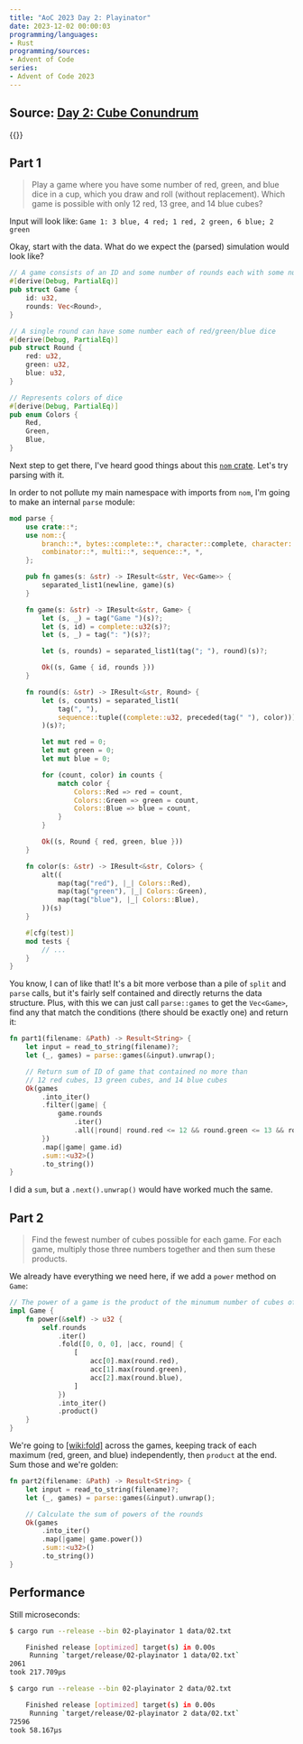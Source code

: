 ```yaml
---
title: "AoC 2023 Day 2: Playinator"
date: 2023-12-02 00:00:03
programming/languages:
- Rust
programming/sources:
- Advent of Code
series:
- Advent of Code 2023
---
```

## Source: [Day 2: Cube Conundrum](https://adventofcode.com/2023/day/2)

{{<toc>}}

## Part 1

> Play a game where you have some number of red, green, and blue dice in a cup, which you draw and roll (without replacement). Which game is possible with only 12 red, 13 gree, and 14 blue cubes? 

Input will look like: `Game 1: 3 blue, 4 red; 1 red, 2 green, 6 blue; 2 green`

<!--more-->

Okay, start with the data. What do we expect the (parsed) simulation would look like?

```rust
// A game consists of an ID and some number of rounds each with some number of dice
#[derive(Debug, PartialEq)]
pub struct Game {
    id: u32,
    rounds: Vec<Round>,
}

// A single round can have some number each of red/green/blue dice
#[derive(Debug, PartialEq)]
pub struct Round {
    red: u32,
    green: u32,
    blue: u32,
}

// Represents colors of dice
#[derive(Debug, PartialEq)]
pub enum Colors {
    Red,
    Green,
    Blue,
}
```

Next step to get there, I've heard good things about this [`nom` crate](https://crates.io/crates/nom). Let's try parsing with it. 

In order to not pollute my main namespace with imports from `nom`, I'm going to make an internal `parse` module:

```rust
mod parse {
    use crate::*;
    use nom::{
        branch::*, bytes::complete::*, character::complete, character::complete::newline,
        combinator::*, multi::*, sequence::*, *,
    };

    pub fn games(s: &str) -> IResult<&str, Vec<Game>> {
        separated_list1(newline, game)(s)
    }

    fn game(s: &str) -> IResult<&str, Game> {
        let (s, _) = tag("Game ")(s)?;
        let (s, id) = complete::u32(s)?;
        let (s, _) = tag(": ")(s)?;

        let (s, rounds) = separated_list1(tag("; "), round)(s)?;

        Ok((s, Game { id, rounds }))
    }

    fn round(s: &str) -> IResult<&str, Round> {
        let (s, counts) = separated_list1(
            tag(", "),
            sequence::tuple((complete::u32, preceded(tag(" "), color))),
        )(s)?;

        let mut red = 0;
        let mut green = 0;
        let mut blue = 0;

        for (count, color) in counts {
            match color {
                Colors::Red => red = count,
                Colors::Green => green = count,
                Colors::Blue => blue = count,
            }
        }

        Ok((s, Round { red, green, blue }))
    }

    fn color(s: &str) -> IResult<&str, Colors> {
        alt((
            map(tag("red"), |_| Colors::Red),
            map(tag("green"), |_| Colors::Green),
            map(tag("blue"), |_| Colors::Blue),
        ))(s)
    }

    #[cfg(test)]
    mod tests {
        // ...
    }
}
```

You know, I can of like that! It's a bit more verbose than a pile of `split` and `parse` calls, but it's fairly self contained and directly returns the data structure. Plus, with this we can just call `parse::games` to get the `Vec<Game>`, find any that match the conditions (there should be exactly one) and return it:

```rust
fn part1(filename: &Path) -> Result<String> {
    let input = read_to_string(filename)?;
    let (_, games) = parse::games(&input).unwrap();

    // Return sum of ID of game that contained no more than
    // 12 red cubes, 13 green cubes, and 14 blue cubes
    Ok(games
        .into_iter()
        .filter(|game| {
            game.rounds
                .iter()
                .all(|round| round.red <= 12 && round.green <= 13 && round.blue <= 14)
        })
        .map(|game| game.id)
        .sum::<u32>()
        .to_string())
}
```

I did a `sum`, but a `.next().unwrap()` would have worked much the same. 

## Part 2

> Find the fewest number of cubes possible for each game. For each game, multiply those three numbers together and then sum these products. 

We already have everything we need here, if we add a `power` method on `Game`:

```rust
// The power of a game is the product of the minumum number of cubes of each color
impl Game {
    fn power(&self) -> u32 {
        self.rounds
            .iter()
            .fold([0, 0, 0], |acc, round| {
                [
                    acc[0].max(round.red),
                    acc[1].max(round.green),
                    acc[2].max(round.blue),
                ]
            })
            .into_iter()
            .product()
    }
}
```

We're going to [[wiki:fold]]() across the games, keeping track of each maximum (red, green, and blue) independently, then `product` at the end. Sum those and we're golden:

```rust
fn part2(filename: &Path) -> Result<String> {
    let input = read_to_string(filename)?;
    let (_, games) = parse::games(&input).unwrap();

    // Calculate the sum of powers of the rounds
    Ok(games
        .into_iter()
        .map(|game| game.power())
        .sum::<u32>()
        .to_string())
}
```

## Performance

Still microseconds:

```bash
$ cargo run --release --bin 02-playinator 1 data/02.txt

    Finished release [optimized] target(s) in 0.00s
     Running `target/release/02-playinator 1 data/02.txt`
2061
took 217.709µs

$ cargo run --release --bin 02-playinator 2 data/02.txt

    Finished release [optimized] target(s) in 0.00s
     Running `target/release/02-playinator 2 data/02.txt`
72596
took 58.167µs
```